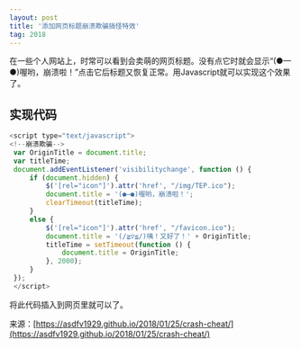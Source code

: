 ```yaml
---
layout: post
title: '添加网页标题崩溃欺骗搞怪特效'
tag: 2018
---
```

在一些个人网站上，时常可以看到会卖萌的网页标题。没有点它时就会显示“(●—●)喔哟，崩溃啦！”点击它后标题又恢复正常。用Javascript就可以实现这个效果了。

## 实现代码

```javascript
<script type="text/javascript">
<!--崩溃欺骗-->
 var OriginTitle = document.title;
 var titleTime;
 document.addEventListener('visibilitychange', function () {
     if (document.hidden) {
         $('[rel="icon"]').attr('href', "/img/TEP.ico");
         document.title = '(●—●)喔哟，崩溃啦！';
         clearTimeout(titleTime);
     }
     else {
         $('[rel="icon"]').attr('href', "/favicon.ico");
         document.title = '(/≧▽≦/)咦！又好了！' + OriginTitle;
         titleTime = setTimeout(function () {
             document.title = OriginTitle;
         }, 2000);
     }
 });
 </script>
 ```
 
 将此代码插入到网页里就可以了。
 
 来源：[https://asdfv1929.github.io/2018/01/25/crash-cheat/](https://asdfv1929.github.io/2018/01/25/crash-cheat/)

